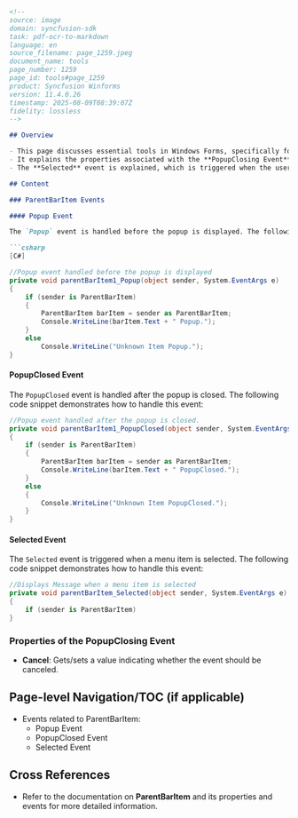 ```markdown
<!--
source: image
domain: syncfusion-sdk
task: pdf-ocr-to-markdown
language: en
source_filename: page_1259.jpeg
document_name: tools
page_number: 1259
page_id: tools#page_1259
product: Syncfusion Winforms
version: 11.4.0.26
timestamp: 2025-08-09T08:39:07Z
fidelity: lossless
-->

## Overview

- This page discusses essential tools in Windows Forms, specifically focusing on events and their handling for ParentBarItem.
- It explains the properties associated with the **PopupClosing Event**, including the `Cancel` property, which indicates whether the event should be canceled.
- The **Selected** event is explained, which is triggered when the user selects a BarItem during menu navigation using mouse or keyboard.

## Content

### ParentBarItem Events

#### Popup Event

The `Popup` event is handled before the popup is displayed. The following code snippet demonstrates how to handle this event:

```csharp
[C#]

//Popup event handled before the popup is displayed
private void parentBarItem1_Popup(object sender, System.EventArgs e)
{
    if (sender is ParentBarItem)
    {
        ParentBarItem barItem = sender as ParentBarItem;
        Console.WriteLine(barItem.Text + " Popup.");
    }
    else
        Console.WriteLine("Unknown Item Popup.");
}
```

#### PopupClosed Event

The `PopupClosed` event is handled after the popup is closed. The following code snippet demonstrates how to handle this event:

```csharp
//Popup event handled after the popup is closed.
private void parentBarItem1_PopupClosed(object sender, System.EventArgs e)
{
    if (sender is ParentBarItem)
    {
        ParentBarItem barItem = sender as ParentBarItem;
        Console.WriteLine(barItem.Text + " PopupClosed.");
    }
    else
    {
        Console.WriteLine("Unknown Item PopupClosed.");
    }
}
```

#### Selected Event

The `Selected` event is triggered when a menu item is selected. The following code snippet demonstrates how to handle this event:

```csharp
//Displays Message when a menu item is selected
private void parentBarItem_Selected(object sender, System.EventArgs e)
{
    if (sender is ParentBarItem)
}
```

### Properties of the PopupClosing Event

- **Cancel**: Gets/sets a value indicating whether the event should be canceled.

## Page-level Navigation/TOC (if applicable)
- Events related to ParentBarItem:
  - Popup Event
  - PopupClosed Event
  - Selected Event

## Cross References
- Refer to the documentation on **ParentBarItem** and its properties and events for more detailed information.

<!-- tags: [syncfusion, windows forms, ParentBarItem, events, C#] keywords: [Popup, PopupClosed, Selected, ParentBarItem, event handling, C#] -->
```